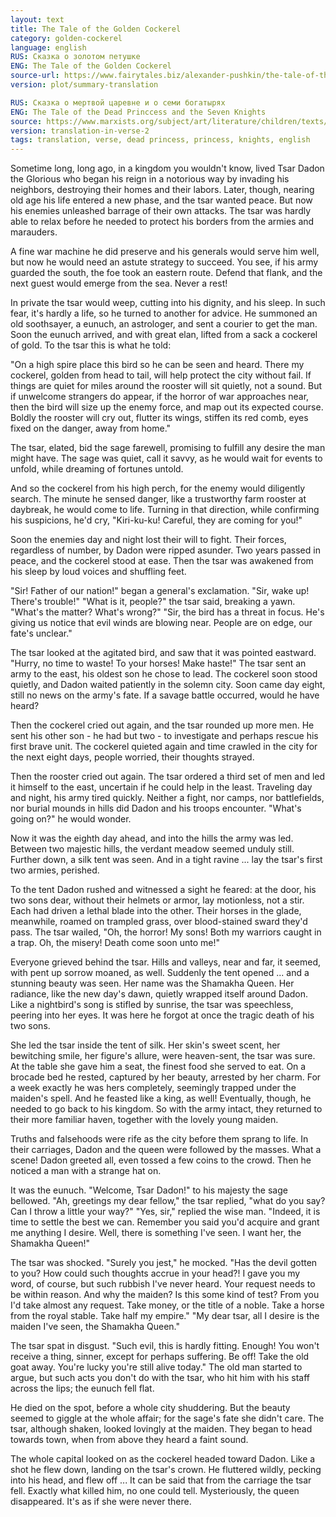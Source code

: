 ```yaml
---
layout: text
title: The Tale of the Golden Cockerel
category: golden-cockerel
language: english
RUS: Сказка о золотом петушке
ENG: The Tale of the Golden Cockerel
source-url: https://www.fairytales.biz/alexander-pushkin/the-tale-of-the-golden-cockerel.html
version: plot/summary-translation

RUS: Сказка о мертвой царевне и о семи богатырях
ENG: The Tale of the Dead Princcess and the Seven Knights
source: https://www.marxists.org/subject/art/literature/children/texts/pushkin/seven.html
version: translation-in-verse-2
tags: translation, verse, dead princess, princess, knights, english
---
```


Sometime long, long ago, in a kingdom you wouldn't know, lived Tsar Dadon the Glorious who began his reign in a notorious way by invading his neighbors, destroying their homes and their labors. Later, though, nearing old age his life entered a new phase, and the tsar wanted peace. But now his enemies unleashed barrage of their own attacks. The tsar was hardly able to relax before he needed to protect his borders from the armies and marauders.

A fine war machine he did preserve and his generals would serve him well, but now he would need an astute strategy to succeed. You see, if his army guarded the south, the foe took an eastern route. Defend that flank, and the next guest would emerge from the sea. Never a rest!

In private the tsar would weep, cutting into his dignity, and his sleep. In such fear, it's hardly a life, so he turned to another for advice. He summoned an old soothsayer, a eunuch, an astrologer, and sent a courier to get the man. Soon the eunuch arrived, and with great elan, lifted from a sack a cockerel of gold. To the tsar this is what he told:

"On a high spire place this bird so he can be seen and heard. There my cockerel, golden from head to tail, will help protect the city without fail. If things are quiet for miles around the rooster will sit quietly, not a sound. But if unwelcome strangers do appear, if the horror of war approaches near, then the bird will size up the enemy force, and map out its expected course. Boldly the rooster will cry out, flutter its wings, stiffen its red comb, eyes fixed on the danger, away from home."

The tsar, elated, bid the sage farewell, promising to fulfill any desire the man might have. The sage was quiet, call it savvy, as he would wait for events to unfold, while dreaming of fortunes untold.

And so the cockerel from his high perch, for the enemy would diligently search. The minute he sensed danger, like a trustworthy farm rooster at daybreak, he would come to life. Turning in that direction, while confirming his suspicions, he'd cry, "Kiri-ku-ku! Careful, they are coming for you!"

Soon the enemies day and night lost their will to fight. Their forces, regardless of number, by Dadon were ripped asunder. Two years passed in peace, and the cockerel stood at ease. Then the tsar was awakened from his sleep by loud voices and shuffling feet.

"Sir! Father of our nation!" began a general's exclamation. "Sir, wake up! There's trouble!" "What is it, people?" the tsar said, breaking a yawn. "What's the matter? What's wrong?" "Sir, the bird has a threat in focus. He's giving us notice that evil winds are blowing near. People are on edge, our fate's unclear."

The tsar looked at the agitated bird, and saw that it was pointed eastward. "Hurry, no time to waste! To your horses! Make haste!" The tsar sent an army to the east, his oldest son he chose to lead. The cockerel soon stood quietly, and Dadon waited patiently in the solemn city. Soon came day eight, still no news on the army's fate. If a savage battle occurred, would he have heard?

Then the cockerel cried out again, and the tsar rounded up more men. He sent his other son - he had but two - to investigate and perhaps rescue his first brave unit. The cockerel quieted again and time crawled in the city for the next eight days, people worried, their thoughts strayed.

Then the rooster cried out again. The tsar ordered a third set of men and led it himself to the east, uncertain if he could help in the least. Traveling day and night, his army tired quickly. Neither a fight, nor camps, nor battlefields, nor burial mounds in hills did Dadon and his troops encounter. "What's going on?" he would wonder.

Now it was the eighth day ahead, and into the hills the army was led. Between two majestic hills, the verdant meadow seemed unduly still. Further down, a silk tent was seen. And in a tight ravine ... lay the tsar's first two armies, perished.

To the tent Dadon rushed and witnessed a sight he feared: at the door, his two sons dear, without their helmets or armor, lay motionless, not a stir. Each had driven a lethal blade into the other. Their horses in the glade, meanwhile, roamed on trampled grass, over blood-stained sward they'd pass. The tsar wailed, "Oh, the horror! My sons! Both my warriors caught in a trap. Oh, the misery! Death come soon unto me!"

Everyone grieved behind the tsar. Hills and valleys, near and far, it seemed, with pent up sorrow moaned, as well. Suddenly the tent opened ... and a stunning beauty was seen. Her name was the Shamakha Queen. Her radiance, like the new day's dawn, quietly wrapped itself around Dadon. Like a nightbird's song is stifled by sunrise, the tsar was speechless, peering into her eyes. It was here he forgot at once the tragic death of his two sons.

She led the tsar inside the tent of silk. Her skin's sweet scent, her bewitching smile, her figure's allure, were heaven-sent, the tsar was sure. At the table she gave him a seat, the finest food she served to eat. On a brocade bed he rested, captured by her beauty, arrested by her charm. For a week exactly he was hers completely, seemingly trapped under the maiden's spell. And he feasted like a king, as well! Eventually, though, he needed to go back to his kingdom. So with the army intact, they returned to their more familiar haven, together with the lovely young maiden.

Truths and falsehoods were rife as the city before them sprang to life. In their carriages, Dadon and the queen were followed by the masses. What a scene! Dadon greeted all, even tossed a few coins to the crowd. Then he noticed a man with a strange hat on.

It was the eunuch. "Welcome, Tsar Dadon!" to his majesty the sage bellowed. "Ah, greetings my dear fellow," the tsar replied, "what do you say? Can I throw a little your way?" "Yes, sir," replied the wise man. "Indeed, it is time to settle the best we can. Remember you said you'd acquire and grant me anything I desire. Well, there is something I've seen. I want her, the Shamakha Queen!"

The tsar was shocked. "Surely you jest," he mocked. "Has the devil gotten to you? How could such thoughts accrue in your head?! I gave you my word, of course, but such rubbish I've never heard. Your request needs to be within reason. And why the maiden? Is this some kind of test? From you I'd take almost any request. Take money, or the title of a noble. Take a horse from the royal stable. Take half my empire." "My dear tsar, all I desire is the maiden I've seen, the Shamakha Queen."

The tsar spat in disgust. "Such evil, this is hardly fitting. Enough! You won't receive a thing, sinner, except for perhaps suffering. Be off! Take the old goat away. You're lucky you're still alive today." The old man started to argue, but such acts you don't do with the tsar, who hit him with his staff across the lips; the eunuch fell flat.

He died on the spot, before a whole city shuddering. But the beauty seemed to giggle at the whole affair; for the sage's fate she didn't care. The tsar, although shaken, looked lovingly at the maiden. They began to head towards town, when from above they heard a faint sound.

The whole capital looked on as the cockerel headed toward Dadon. Like a shot he flew down, landing on the tsar's crown. He fluttered wildly, pecking into his head, and flew off ... It can be said that from the carriage the tsar fell. Exactly what killed him, no one could tell. Mysteriously, the queen disappeared. It's as if she were never there.
